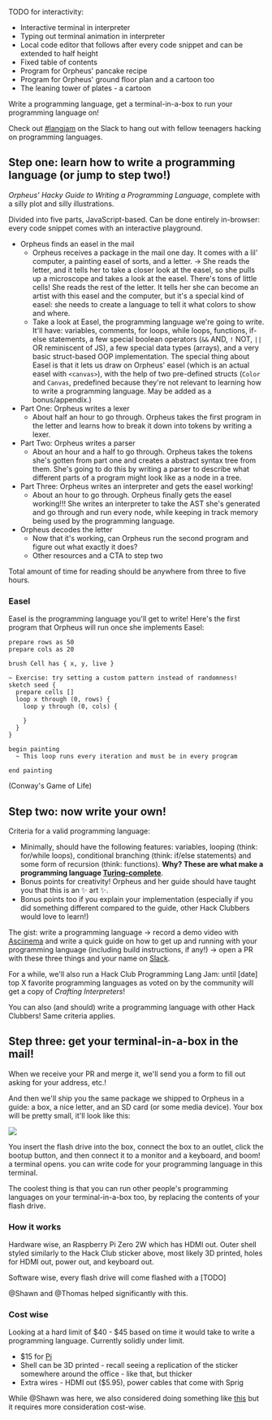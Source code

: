 TODO for interactivity:

* Interactive terminal in interpreter
* Typing out terminal animation in interpreter
* Local code editor that follows after every code snippet and can be extended to half height
* Fixed table of contents
* Program for Orpheus' pancake recipe
* Program for Orpheus' ground floor plan and a cartoon too
* The leaning tower of plates - a cartoon

Write a programming language, get a terminal-in-a-box to run your programming language on!

Check out [#langjam](https://app.slack.com/client/T0266FRGM/C06T22ZFQGP) on the Slack to hang out with fellow teenagers hacking on programming languages.

## Step one: learn how to write a programming language (or jump to step two!)

*Orpheus' Hacky Guide to Writing a Programming Language*, complete with a silly plot and silly illustrations.

Divided into five parts, JavaScript-based. Can be done entirely in-browser: every code snippet comes with an interactive playground.

* Orpheus finds an easel in the mail
  * Orpheus receives a package in the mail one day. It comes with a lil' computer, a painting easel of sorts, and a letter. &rarr; She reads the letter, and it tells her to take a closer look at the easel, so she pulls up a microscope and takes a look at the easel. There's tons of little cells! She reads the rest of the letter. It tells her she can become an artist with this easel and the computer, but it's a special kind of easel: she needs to create a language to tell it what colors to show and where.
  * Take a look at Easel, the programming language we're going to write. It'll have: variables, comments, for loops, while loops, functions, if-else statements, a few special boolean operators (`&&` AND, `!` NOT, `||` OR reminiscent of JS), a few special data types (arrays), and a very basic struct-based OOP implementation. The special thing about Easel is that it lets us draw on Orpheus' easel (which is an actual easel with `<canvas>`), with the help of two pre-defined structs (`Color` and `Canvas`, predefined because they're not relevant to learning how to write a programming language. May be added as a bonus/appendix.)
* Part One: Orpheus writes a lexer
  * About half an hour to go through. Orpheus takes the first program in the letter and learns how to break it down into tokens by writing a lexer. 
* Part Two: Orpheus writes a parser
  * About an hour and a half to go through. Orpheus takes the tokens she's gotten from part one and creates a abstract syntax tree from them. She's going to do this by writing a parser to describe what different parts of a program might look like as a node in a tree.
* Part Three: Orpheus writes an interpreter and gets the easel working!
  * About an hour to go through. Orpheus finally gets the easel working!!! She writes an interpreter to take the AST she's generated and go through and run every node, while keeping in track memory being used by the programming language.
* Orpheus decodes the letter
  * Now that it's working, can Orpheus run the second program and figure out what exactly it does? 
  * Other resources and a CTA to step two

Total amount of time for reading should be anywhere from three to five hours.

### Easel

Easel is the programming language you'll get to write! Here's the first program that Orpheus will run once she implements Easel:

```
prepare rows as 50
prepare cols as 20

brush Cell has { x, y, live }

~ Exercise: try setting a custom pattern instead of randomness!
sketch seed {
  prepare cells []
  loop x through (0, rows) {
    loop y through (0, cols) {

    }
  }
}

begin painting
  ~ This loop runs every iteration and must be in every program

end painting
```

(Conway's Game of Life)

## Step two: now write your own!

Criteria for a valid programming language:

* Minimally, should have the following features: variables, looping (think: for/while loops), conditional branching (think: if/else statements) and some form of recursion (think: functions). **Why? These are what make a programming language [Turing-complete](https://stackoverflow.com/questions/7284/what-is-turing-complete)**.
* Bonus points for creativity! Orpheus and her guide should have taught you that this is an ✨ art ✨. 
* Bonus points too if you explain your implementation (especially if you did something different compared to the guide, other Hack Clubbers would love to learn!) 

The gist: write a programming language &rarr; record a demo video with [Asciinema](https://asciinema.org/) and write a quick guide on how to get up and running with your programming language (including build instructions, if any!) &rarr; open a PR with these three things and your name on [Slack](https://hackclub.com/slack).

For a while, we'll also run a Hack Club Programming Lang Jam: until [date] top X favorite programming languages as voted on by the community will get a copy of *Crafting Interpreters*!

You can also (and should) write a programming language with other Hack Clubbers! Same criteria applies. 

## Step three: get your terminal-in-a-box in the mail!

When we receive your PR and merge it, we'll send you a form to fill out asking for your address, etc.! 

And then we'll ship you the same package we shipped to Orpheus in a guide: a box, a nice letter, and an SD card (or some media device). Your box will be pretty small, it'll look like this:

![](https://hackclub.com/stickers/macintosh.svg)

You insert the flash drive into the box, connect the box to an outlet, click the bootup button, and then connect it to a monitor and a keyboard, and boom! a terminal opens. you can write code for your programming language in this terminal.

The coolest thing is that you can run other people's programming languages on your terminal-in-a-box too, by replacing the contents of your flash drive.

### How it works

Hardware wise, an Raspberry Pi Zero 2W which has HDMI out. Outer shell styled similarly to the Hack Club sticker above, most likely 3D printed, holes for HDMI out, power out, and keyboard out.

Software wise, every flash drive will come flashed with a [TODO]

@Shawn and @Thomas helped significantly with this.

### Cost wise

Looking at a hard limit of $40 - $45 based on time it would take to write a programming language. Currently solidly under limit.

* $15 for [Pi](https://www.adafruit.com/product/5291?gad_source=1)
* Shell can be 3D printed - recall seeing a replication of the sticker somewhere around the office - like that, but thicker
* Extra wires - HDMI out ($5.95), power cables that come with Sprig

While @Shawn was here, we also considered doing something like [this](https://github.com/ncrawforth/VT2040) but it requires more consideration cost-wise.
